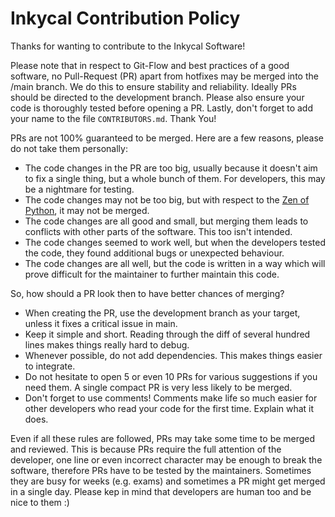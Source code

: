# Inkycal Contribution Policy

Thanks for wanting to contribute to the Inkycal Software!

Please note that in respect to Git-Flow and best practices of a good software, no Pull-Request (PR) apart from hotfixes may be merged into the /main branch. We do this to ensure stability and reliability. Ideally PRs should be directed to the development branch. Please also ensure your code is thoroughly tested before opening a PR. 
Lastly, don't forget to add your name to the file `CONTRIBUTORS.md`. Thank You!

PRs are not 100% guaranteed to be merged. Here are a few reasons, please do not take them personally:
- The code changes in the PR are too big, usually because it doesn't aim to fix a single thing, but a whole bunch of them. For developers, this may be a nightmare for testing.
- The code changes may not be too big, but with respect to the [Zen of Python](https://www.python.org/dev/peps/pep-0020/#the-zen-of-python), it may not be merged.
- The code changes are all good and small, but merging them leads to conflicts with other parts of the software. This too isn't intended.
- The code changes seemed to work well, but when the developers tested the code, they found additional bugs or unexpected behaviour.
- The code changes are all well, but the code is written in a way which will prove difficult for the maintainer to further maintain this code.

So, how should a PR look then to have better chances of merging?
- When creating the PR, use the development branch as your target, unless it fixes a critical issue in main.
- Keep it simple and short. Reading through the diff of several hundred lines makes things really hard to debug.
- Whenever possible, do not add dependencies. This makes things easier to integrate.
- Do not hesitate to open 5 or even 10 PRs for various suggestions if you need them. A single compact PR is very less likely to be merged.
- Don't forget to use comments! Comments make life so much easier for other developers who read your code for the first time. Explain what it does.

Even if all these rules are followed, PRs may take some time to be merged and reviewed. This is because PRs require the full attention of the developer, one line or even incorrect character may be enough to break the software, therefore PRs have to be tested by the maintainers. Sometimes they are busy for weeks (e.g. exams) and sometimes a PR might get merged in a single day. Please kep in mind that developers are human too and be nice to them :)
